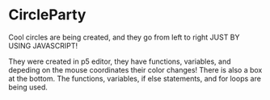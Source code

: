 # CircleParty
Cool circles are being created, and they go from left to right JUST BY USING JAVASCRIPT!

They were created in p5 editor, they have functions, variables, and depeding on the mouse coordinates their color changes!
There is also a box at the bottom. The functions, variables, if else statements, and for loops are being used.

